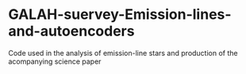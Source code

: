 # GALAH-suervey-Emission-lines-and-autoencoders
Code used in the analysis of emission-line stars and production of the acompanying science paper
